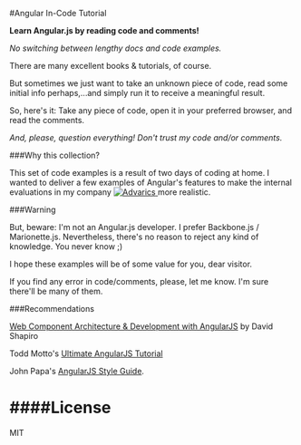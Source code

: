 #Angular In-Code Tutorial

**Learn Angular.js by reading code and comments!** 

*No switching between lengthy docs and code examples.*

There are many excellent books & tutorials, of course. 

But sometimes we just want to take an unknown piece of code, read some initial 
info perhaps,...and simply run it to receive a meaningful result. 

So, here's it: Take any piece of code, open it in your preferred browser, and read the comments. 

*And, please, question everything! Don't trust my code and/or comments.* 

###Why this collection?

This set of code examples is a result of two days of coding at home. I wanted to deliver a few examples of Angular's features 
to make the internal evaluations in my company [ ![Advarics ](http://t58.imgup.net/advarics_le9f7.png "Advarics GmbH") ](http://www.advarics.net "Advarics GmbH") 
more realistic.


###Warning

But, beware: I'm not an Angular.js developer. I prefer Backbone.js / Marionette.js. 
Nevertheless, there's no reason to reject any kind of knowledge. You never know ;) 

I hope these examples will be of some value for you, dear visitor.

If you find any error in code/comments, please, let me know. I'm sure there'll be many of them.

###Recommendations

<a href="https://leanpub.com/web-component-development-with-angularjs" target="_blank">Web Component Architecture & Development with AngularJS</a> by David Shapiro 

Todd Motto's <a href="http://www.airpair.com/angularjs" target="_blank">Ultimate AngularJS Tutorial</a> 

John Papa's <a href="https://github.com/johnpapa/angularjs-styleguide" target="_blank">AngularJS Style Guide</a>.

####License
=======

MIT
